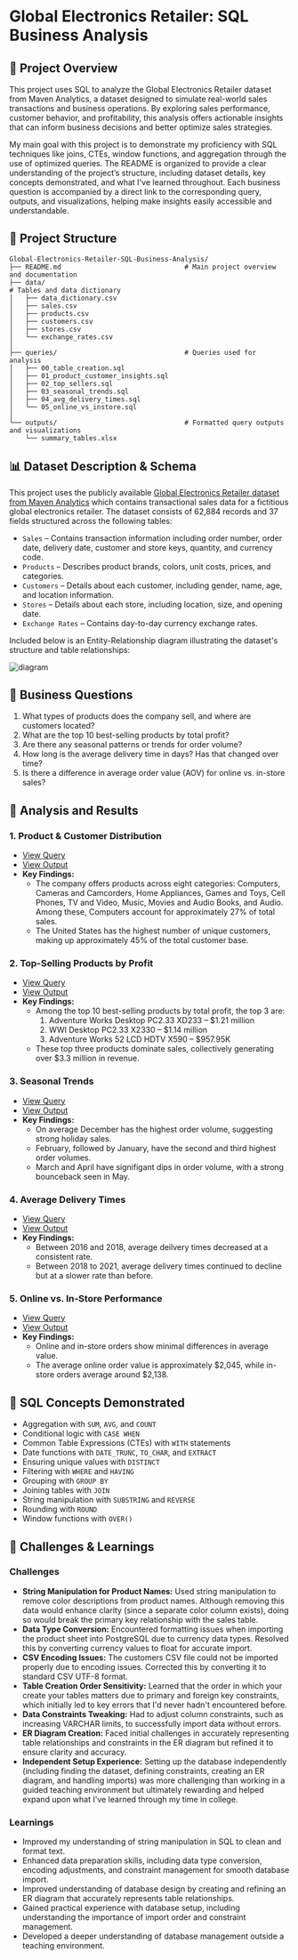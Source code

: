 # Global Electronics Retailer: SQL Business Analysis

## 📌 Project Overview

This project uses SQL to analyze the Global Electronics Retailer dataset from Maven Analytics, a dataset designed to simulate real-world sales transactions and business operations. By exploring sales performance, customer behavior, and profitability, this analysis offers actionable insights that can inform business decisions and better optimize sales strategies.

My main goal with this project is to demonstrate my proficiency with SQL techniques like joins, CTEs, window functions, and aggregation through the use of optimized queries. The README is organized to provide a clear understanding of the project’s structure, including dataset details, key concepts demonstrated, and what I've learned throughout. Each business question is accompanied by a direct link to the corresponding query, outputs, and visualizations, helping make insights easily accessible and understandable.

## 📁 Project Structure

```
Global-Electronics-Retailer-SQL-Business-Analysis/
├── README.md 								# Main project overview and documentation
├── data/                                                               # Tables and data dictionary
│ 	├── data_dictionary.csv
│ 	├── sales.csv
│ 	├── products.csv
│ 	├── customers.csv
│ 	├── stores.csv
│ 	└── exchange_rates.csv
│
├── queries/ 								# Queries used for analysis
│ 	├── 00_table_creation.sql
│ 	├── 01_product_customer_insights.sql
│ 	├── 02_top_sellers.sql
│ 	├── 03_seasonal_trends.sql
│ 	├── 04_avg_delivery_times.sql
│ 	└── 05_online_vs_instore.sql
│
└── outputs/ 								# Formatted query outputs and visualizations
	└── summary_tables.xlsx
```

## 📊 Dataset Description & Schema

This project uses the publicly available [Global Electronics Retailer dataset from Maven Analytics](https://mavenanalytics.io/data-playground) which contains transactional sales data for a fictitious global electronics retailer. The dataset consists of 62,884 records and 37 fields structured across the following tables:

* `Sales` – Contains transaction information including order number, order date, delivery date, customer and store keys, quantity, and currency code.
* `Products` – Describes product brands, colors, unit costs, prices, and categories.
* `Customers` – Details about each customer, including gender, name, age, and location information.
* `Stores` – Details about each store, including location, size, and opening date.
* `Exchange Rates` – Contains day-to-day currency exchange rates.

Included below is an Entity-Relationship diagram illustrating the dataset's structure and table relationships:


![diagram](https://github.com/user-attachments/assets/f8e9ac6e-1eca-43b9-bd08-6bc8fb871011)


## 🔎 Business Questions

1. What types of products does the company sell, and where are customers located?
2. What are the top 10 best-selling products by total profit?
3. Are there any seasonal patterns or trends for order volume?
4. How long is the average delivery time in days? Has that changed over time?
5. Is there a difference in average order value (AOV) for online vs. in-store sales?

## 🎯 Analysis and Results

 ### 1. Product & Customer Distribution
- [View Query]()
- [View Output]()
- **Key Findings:**
	- The company offers products across eight categories: Computers, Cameras and Camcorders, Home Appliances, Games and Toys, Cell Phones, TV and Video, Music, Movies and Audio Books, and Audio. Among these, Computers account for approximately 27% of total sales.
	- The United States has the highest number of unique customers, making up approximately 45% of the total customer base.
​
### 2. Top-Selling Products by Profit
- [View Query]()
- [View Output]()
- **Key Findings:**
	- Among the top 10 best-selling products by total profit, the top 3 are:
	  1. Adventure Works Desktop PC2.33 XD233 – $1.21 million  
	  2. WWI Desktop PC2.33 X2330 – $1.14 million
	  3. Adventure Works 52 LCD HDTV X590 – $957.95K 
	- These top three products dominate sales, collectively generating over $3.3 million in revenue.
​
### 3. Seasonal Trends
- [View Query]()
- [View Output]()
- **Key Findings:**
	- On average December has the highest order volume, suggesting strong holiday sales.
	- February, followed by January, have the second and third highest order volumes.
	- March and April have signifigant dips in order volume, with a strong bounceback seen in May.
​
### 4. Average Delivery Times
- [View Query]()
- [View Output]()
- **Key Findings:**
	- Between 2016 and 2018, average deilvery times decreased at a consistent rate.
	- Between 2018 to 2021, average delivery times continued to decline but at a slower rate than before.
​
### 5. Online vs. In-Store Performance
- [View Query]()
- [View Output]()
- **Key Findings:**
	- Online and in-store orders show minimal differences  in average value.
	- The average online order value is approximately $2,045, while in-store orders average around $2,138.

## 🧠 SQL Concepts Demonstrated

* Aggregation with `SUM`, `AVG`, and `COUNT`
* Conditional logic with `CASE WHEN`
* Common Table Expressions (CTEs) with `WITH` statements
* Date functions with `DATE_TRUNC`, `TO_CHAR`, and `EXTRACT`
* Ensuring unique values with `DISTINCT`
* Filtering with `WHERE` and `HAVING`
* Grouping with `GROUP BY`
* Joining tables with `JOIN`
* String manipulation with `SUBSTRING` and `REVERSE`
* Rounding with `ROUND`
* Window functions with `OVER()`

## 🧩 Challenges & Learnings

### Challenges
-   **String Manipulation for Product Names:** Used string manipulation to remove color descriptions from product names. Although removing this data would enhance clarity (since a separate color column exists), doing so would break the primary key relationship with the sales table.
- **Data Type Conversion:** Encountered formatting issues when importing the product sheet into PostgreSQL due to currency data types. Resolved this by converting currency values to float for accurate import.
-   **CSV Encoding Issues:** The customers CSV file could not be imported properly due to encoding issues. Corrected this by converting it to standard CSV UTF-8 format.
-   **Table Creation Order Sensitivity:** Learned that the order in which your create your tables matters due to primary and foreign key constraints, which initially led to key errors that I'd never hadn't encountered before.
-   **Data Constraints Tweaking:** Had to adjust column constraints, such as increasing VARCHAR limits, to successfully import data without errors.
-   **ER Diagram Creation:** Faced initial challenges in accurately representing table relationships and constraints in the ER diagram but refined it to ensure clarity and accuracy.
-   **Independent Setup Experience:** Setting up the database independently (including finding the dataset, defining constraints, creating an ER diagram, and handling imports) was more challenging than working in a guided teaching environment but ultimately rewarding and helped expand upon what I've learned through my time in college.
    
### Learnings
-   Improved my understanding of string manipulation in SQL to clean and format text.
-   Enhanced data preparation skills, including data type conversion, encoding adjustments, and constraint management for smooth database import.
-   Improved understanding of database design by creating and refining an ER diagram that accurately represents table relationships.
-   Gained practical experience with database setup, including understanding the importance of import order and constraint management.
-   Developed a deeper understanding of database management outside a teaching environment.

